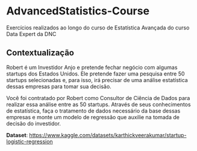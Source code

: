 # AdvancedStatistics-Course
Exercícios realizados ao longo do curso de Estatística Avançada do curso Data Expert da DNC

## Contextualização
Robert é um Investidor Anjo e pretende fechar negócio com algumas startups dos Estados Unidos. Ele pretende fazer uma pesquisa entre 50 startups selecionadas e, para isso, irá precisar de uma análise estatística dessas empresas para tomar sua decisão.

Você foi contratado por Robert como Consultor de Ciência de Dados para realizar essa análise entre as 50 startups. Através de seus conhecimentos de estatística, faça o tratamento de dados necessário da base dessas empresas e monte um modelo de regressão que auxilie na tomada de decisão do investidor.

**Dataset**: https://www.kaggle.com/datasets/karthickveerakumar/startup-logistic-regression
